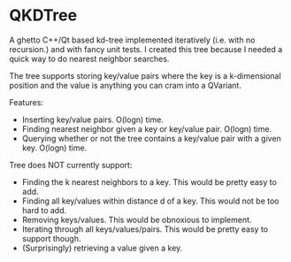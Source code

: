 QKDTree
=======

A ghetto C++/Qt based kd-tree implemented iteratively (i.e. with no recursion.) and with fancy unit tests. I created this tree because I needed a quick way to do nearest neighbor searches.

The tree supports storing key/value pairs where the key is a k-dimensional position and the value is anything you can cram into a QVariant.

Features:
* Inserting key/value pairs. O(logn) time.
* Finding nearest neighbor given a key or key/value pair. O(logn) time.
* Querying whether or not the tree contains a key/value pair with a given key. O(logn) time.


Tree does NOT currently support:
* Finding the k nearest neighbors to a key. This would be pretty easy to add.
* Finding all key/values within distance d of a key. This would not be too hard to add.
* Removing keys/values. This would be obnoxious to implement.
* Iterating through all keys/values/pairs. This would be pretty easy to support though.
* (Surprisingly) retrieving a value given a key.  
